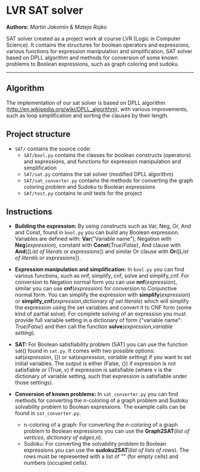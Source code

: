 LVR SAT solver
=======

**Authors:** _Martin Jakomin_ & _Mateja Rojko_

SAT solver created as a project work at course LVR (Logic in Computer Science).
It contains the structures for boolean operators and expressions, various functions for expression manipulation
and simplification, SAT solver based on DPLL algorithm and methods for conversion of some known problems
to Boolean expressions, such as graph coloring and sudoku.

___


## Algorithm
The implementation of our sat solver is based on DPLL algorithm (http://en.wikipedia.org/wiki/DPLL_algorithm),
with various improvements, such as loop simplification and sorting the clauses by their length.


## Project structure
 * `SAT/` contains the source code:
   * `SAT/bool.py` contains the classes for boolean constructs (operators) and expressions, and functions for expression
   manipulation and simplification
   * `SAT/sat.py` contains the sat solver (modified DPLL algorithm)
   * `SAT/sat_converter.py` contains the methods for converting the graph coloring problem and Sudoku to Boolean expressions
   * `SAT/test.py` contains te unit tests for the project


## Instructions
 * **Building the expression:** By using constructs such as Var, Neg, Or, And and Const, found in `bool.py` you can build any Boolean expression.
 Variables are defined with: **Var**("Variable name"), Negation with **Neg**(_expression_), constant with **Const**(_True_/_False_),
 And clause with **And**([_List of literals or expressions_]) and similar Or clause with **Or**([_List of literals or expressions_]).

 * **Expression manipulation and simplification:** In `bool.py` you can find various functions, such as nnf, simplify, cnf, solve and simplify_cnf.
 For conversion to Negation normal form you can use **nnf**(_expression_), similar you can use **cnf**(_expression_) for conversion
  to Conjunctive normal form. You can simplify the expression with **simplify**(_expression_) or **simplify_cnf**(_expression_,_dictionary of set literals_)
  which will simplify the expression using the set variables and convert it to CNF form (some kind of partial solve). For
  complete solving of an expression you must provide full variable setting in a dictionary of form {"variable name": _True_/_False_}
  and then call the function **solve**(_expression_,_variable setting_).

 * **SAT:** For Boolean satisfiability problem (SAT) you can use the function sat() found in `sat.py`. It comes with two
 possible options: sat(_expression_, {}) or sat(_expression_, _variable setting_) if you want to set initial variables.
 The output is either (False, {}) if expression is not satisfiable or (True, v) if expression is satisfiable (where v is
  the dictionary of variable setting, such that expression is satisfiable under those settings).

 * **Conversion of known problems:** In `sat_converter.py` you can find methods for converting the n-coloring of a
  graph problem and Sudoku solvability problem to Boolean expressions. The example calls can be found in `sat_converter.py`.
    * n-coloring of a graph: For converting the n-coloring of a graph problem to Boolean expressions you can use the
    **Graph2SAT**(_list of vertices_, _dictionary of edges_,_n_).
    * Sudoku: For converting the solvability problem to Boolean expressions you can use the **sudoku2SAT**(_list of lists of rows_). The rows
    must be represented with a list of "" (for empty cells) and numbers (occupied cells).
